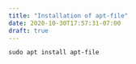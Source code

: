 ```yaml
---
title: "Installation of apt-file"
date: 2020-10-30T17:57:31-07:00
draft: true
---
```


```
sudo apt install apt-file
```


